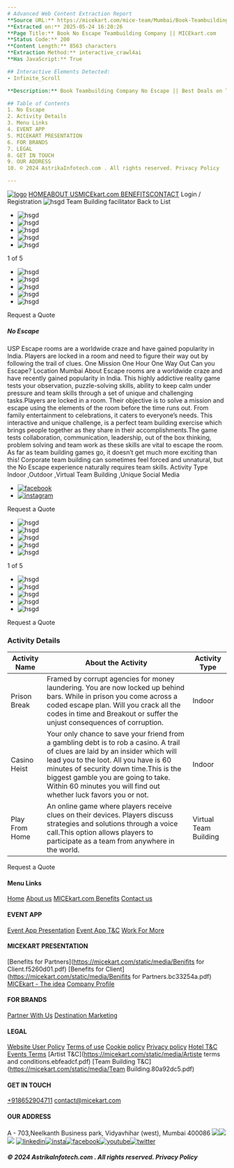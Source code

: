 ```yaml
---
# Advanced Web Content Extraction Report
**Source URL:** https://micekart.com/mice-team/Mumbai/Book-Teambuilding-Company-No-Escape/MTUx
**Extracted on:** 2025-05-24 16:20:26
**Page Title:** Book No Escape Teambuilding Company || MICEkart.com
**Status Code:** 200
**Content Length:** 8563 characters
**Extraction Method:** interactive_crawl4ai
**Has JavaScript:** True

## Interactive Elements Detected:
- Infinite_Scroll

**Description:** Book Teambuilding Company No Escape || Best Deals on Team Building Activities for your Corporate Event. || MICEkart.com is your ONE-STOP- SHOP for M.I.C.E Get in touch - +919167499292

## Table of Contents
1. No Escape
2. Activity Details
3. Menu Links
4. EVENT APP
5. MICEKART PRESENTATION
6. FOR BRANDS
7. LEGAL
8. GET IN TOUCH
9. OUR ADDRESS
10. © 2024 AstrikaInfotech.com . All rights reserved. Privacy Policy

---
```


[![logo](https://micekart.com/static/media/logo.ae758ead.png)](https://micekart.com/home)
[](https://micekart.com/mice-team/Mumbai/Book-Teambuilding-Company-No-Escape/MTUx)[HOME](https://micekart.com/home)[](https://micekart.com/mice-team/Mumbai/Book-Teambuilding-Company-No-Escape/MTUx)[ABOUT US](https://micekart.com/about)[](https://micekart.com/mice-team/Mumbai/Book-Teambuilding-Company-No-Escape/MTUx)[MICEkart.com BENEFITS](https://micekart.com/benefits)[](https://micekart.com/mice-team/Mumbai/Book-Teambuilding-Company-No-Escape/MTUx)[CONTACT](https://micekart.com/contact)
Login / Registration
![hsgd](https://micekart.com/static/media/loader.15ef94cf.svg)
Team Building facilitator
Back to List
  * ![hsgd](https://micekart-upload-files-new.s3.ap-south-1.amazonaws.com/uploads/TEAMBUILDER_SLIDER_IMG/NO-ESCAPE-LOGO-JPEG1630325522725.jpg)
  * ![hsgd](https://micekart-upload-files-new.s3.ap-south-1.amazonaws.com/uploads/TEAMBUILDER_SLIDER_IMG/IMG-20190619-WA00081630325585606.jpg)
  * ![hsgd](https://micekart-upload-files-new.s3.ap-south-1.amazonaws.com/uploads/TEAMBUILDER_SLIDER_IMG/IMG-20190624-WA00091630325585973.jpg)
  * ![hsgd](https://micekart-upload-files-new.s3.ap-south-1.amazonaws.com/uploads/TEAMBUILDER_SLIDER_IMG/IMG_20171221_1811224931630325586192.jpg)
  * ![hsgd](https://micekart-upload-files-new.s3.ap-south-1.amazonaws.com/uploads/TEAMBUILDER_SLIDER_IMG/IMG_20180120_0924312741630325597271.jpg)


1 of 5
  * ![hsgd](https://micekart-upload-files-new.s3.ap-south-1.amazonaws.com/uploads/TEAMBUILDER_SLIDER_IMG/NO-ESCAPE-LOGO-JPEG1630325522725.jpg)
  * ![hsgd](https://micekart-upload-files-new.s3.ap-south-1.amazonaws.com/uploads/TEAMBUILDER_SLIDER_IMG/IMG-20190619-WA00081630325585606.jpg)
  * ![hsgd](https://micekart-upload-files-new.s3.ap-south-1.amazonaws.com/uploads/TEAMBUILDER_SLIDER_IMG/IMG-20190624-WA00091630325585973.jpg)
  * ![hsgd](https://micekart-upload-files-new.s3.ap-south-1.amazonaws.com/uploads/TEAMBUILDER_SLIDER_IMG/IMG_20171221_1811224931630325586192.jpg)
  * ![hsgd](https://micekart-upload-files-new.s3.ap-south-1.amazonaws.com/uploads/TEAMBUILDER_SLIDER_IMG/IMG_20180120_0924312741630325597271.jpg)


Request a Quote
##### No Escape
USP
Escape rooms are a worldwide craze and have gained popularity in India. Players are locked in a room and need to figure their way out by following the trail of clues. One Mission One Hour One Way Out Can you Escape?
Location
Mumbai
About
Escape rooms are a worldwide craze and have recently gained popularity in India. This highly addictive reality game tests your observation, puzzle-solving skills, ability to keep calm under pressure and team skills through a set of unique and challenging tasks.Players are locked in a room. Their objective is to solve a mission and escape using the elements of the room before the time runs out. From family entertainment to celebrations, it caters to everyone’s needs. This interactive and unique challenge, is a perfect team building exercise which brings people together as they share in their accomplishments.The game tests collaboration, communication, leadership, out of the box thinking, problem solving and team work as these skills are vital to escape the room. As far as team building games go, it doesn’t get much more exciting than this! Corporate team building can sometimes feel forced and unnatural, but the No Escape experience naturally requires team skills.
Activity Type
Indoor ,Outdoor ,Virtual Team Building ,Unique
Social Media
  * [![facebook](https://micekart.com/mice-team/Mumbai/Book-Teambuilding-Company-No-Escape/MTUx)](https://www.facebook.com/noescape.in)
  * [![instagram](https://micekart.com/mice-team/Mumbai/Book-Teambuilding-Company-No-Escape/MTUx)](https://www.instagram.com/noescapemumbai/?hl=en)


Request a Quote
  * ![hsgd](https://micekart-upload-files-new.s3.ap-south-1.amazonaws.com/uploads/TEAMBUILDER_SLIDER_IMG/NO-ESCAPE-LOGO-JPEG1630325522725.jpg)
  * ![hsgd](https://micekart-upload-files-new.s3.ap-south-1.amazonaws.com/uploads/TEAMBUILDER_SLIDER_IMG/IMG-20190619-WA00081630325585606.jpg)
  * ![hsgd](https://micekart-upload-files-new.s3.ap-south-1.amazonaws.com/uploads/TEAMBUILDER_SLIDER_IMG/IMG-20190624-WA00091630325585973.jpg)
  * ![hsgd](https://micekart-upload-files-new.s3.ap-south-1.amazonaws.com/uploads/TEAMBUILDER_SLIDER_IMG/IMG_20171221_1811224931630325586192.jpg)
  * ![hsgd](https://micekart-upload-files-new.s3.ap-south-1.amazonaws.com/uploads/TEAMBUILDER_SLIDER_IMG/IMG_20180120_0924312741630325597271.jpg)


1 of 5
  * ![hsgd](https://micekart-upload-files-new.s3.ap-south-1.amazonaws.com/uploads/TEAMBUILDER_SLIDER_IMG/NO-ESCAPE-LOGO-JPEG1630325522725.jpg)
  * ![hsgd](https://micekart-upload-files-new.s3.ap-south-1.amazonaws.com/uploads/TEAMBUILDER_SLIDER_IMG/IMG-20190619-WA00081630325585606.jpg)
  * ![hsgd](https://micekart-upload-files-new.s3.ap-south-1.amazonaws.com/uploads/TEAMBUILDER_SLIDER_IMG/IMG-20190624-WA00091630325585973.jpg)
  * ![hsgd](https://micekart-upload-files-new.s3.ap-south-1.amazonaws.com/uploads/TEAMBUILDER_SLIDER_IMG/IMG_20171221_1811224931630325586192.jpg)
  * ![hsgd](https://micekart-upload-files-new.s3.ap-south-1.amazonaws.com/uploads/TEAMBUILDER_SLIDER_IMG/IMG_20180120_0924312741630325597271.jpg)


Request a Quote
### Activity Details
Activity Name| About the Activity| Activity Type  
---|---|---  
Prison Break| Framed by corrupt agencies for money laundering. You are now locked up behind bars. While in prison you come across a coded escape plan. Will you crack all the codes in time and Breakout or suffer the unjust consequences of corruption.| Indoor  
Casino Heist| Your only chance to save your friend from a gambling debt is to rob a casino. A trail of clues are laid by an insider which will lead you to the loot. All you have is 60 minutes of security down time.This is the biggest gamble you are going to take. Within 60 minutes you will find out whether luck favors you or not.| Indoor  
Play From Home| An online game where players receive clues on their devices. Players discuss strategies and solutions through a voice call.This option allows players to participate as a team from anywhere in the world.| Virtual Team Building  
Request a Quote
#### Menu Links
[Home](https://micekart.com/home)
[About us](https://micekart.com/about)
[MICEkart.com Benefits](https://micekart.com/benefits)
[Contact us](https://micekart.com/contact)
#### EVENT APP
[Event App Presentation](https://micekart.com/)
[Event App T&C](https://micekart.com/)
[Work For More](https://micekart.com/)
#### MICEKART PRESENTATION
[Benefits for Partners](https://micekart.com/static/media/Benifits for Client.f5260d01.pdf)
[Benefits for Client](https://micekart.com/static/media/Benifits for Partners.bc33254a.pdf)
[MICEkart - The idea](https://micekart.com/static/media/Micekart-The-Idea-new.78c542ff.pdf)
[Company Profile](https://micekart.com/static/media/MICEkart-Client-Profile.35843043.pdf)
#### FOR BRANDS
[Partner With Us](https://micekart.com/contact)
[Destination Marketing](https://micekart.com/contact)
#### LEGAL
[Website User Policy](https://micekart.com/websiteuserpolicy)
[Terms of use](https://micekart.com/termsofuse)
[Cookie policy](https://micekart.com/cookiepolicy)
[Privacy policy](https://micekart.com/privacypolicy)
[Hotel T&C](https://micekart.com/hoteltermsandcondition)
[Events Terms](https://micekart.com/EventsTerms)
[Artist T&C](https://micekart.com/static/media/Artiste terms and conditions.ebfeadcf.pdf)
[Team Building T&C](https://micekart.com/static/media/Team Building.80a92dc5.pdf)
#### GET IN TOUCH
[+918652904711](tel:+918652904711)
contact@micekart.com
#### OUR ADDRESS
A - 703,Neelkanth Business park, Vidyavhihar (west), Mumbai 400086
![](https://micekart.com/mice-team/Mumbai/Book-Teambuilding-Company-No-Escape/MTUx)![](https://micekart.com/mice-team/Mumbai/Book-Teambuilding-Company-No-Escape/MTUx)
![](https://micekart.com/static/media/logo.ae758ead.a18379f3.png)
[![linkedin](https://micekart.com/static/media/linkedin.b9237664.svg)](https://www.linkedin.com/company/micekart/)[![insta](https://micekart.com/static/media/instagram.052c5c73.svg)](https://www.instagram.com/micekart/ )[![facebook](https://micekart.com/static/media/facebook.cdd6adc6.svg)](https://www.facebook.com/MICEkart.in)[![youtube](https://micekart.com/static/media/youtube.49316bbb.svg)](https://www.youtube.com/channel/UCU7p6BOupjMWw-IYlreCb5Q)[![twitter](https://micekart.com/static/media/twitter.8845157f.svg)](https://twitter.com/micekartcom)
##### © 2024 AstrikaInfotech.com . All rights reserved. Privacy Policy
